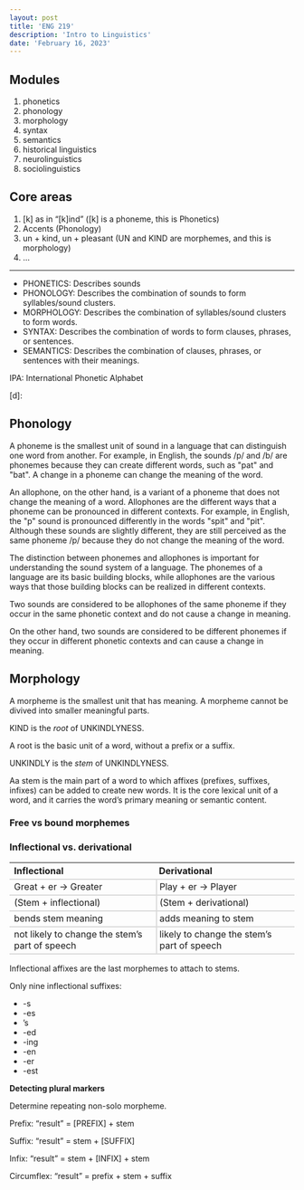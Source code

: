 ```yaml
---
layout: post
title: 'ENG 219'
description: 'Intro to Linguistics'
date: 'February 16, 2023'
---
```


<style>
  td:first-child {
    border-right: 2px solid #d9d9d9;
    padding-right: 4px;
  }

  td:nth-child(2), th:nth-child(2){
    padding-left: 4px;
  }

  table {
    table-layout: auto;
    width: 100%;
    border-spacing: 0px;
  }

  th, td {
    border-bottom: 2px solid #d9d9d9;
    text-align: left;
  }
</style>

## Modules

1. phonetics
2. phonology
3. morphology
4. syntax
5. semantics
6. historical linguistics
7. neurolinguistics
8. sociolinguistics

## Core areas

1. [k] as in “[k]ind” ([k] is a phoneme, this is Phonetics)
2. Accents (Phonology)
3. un + kind, un + pleasant (UN and KIND are morphemes, and this is morphology)
4. …

---

- PHONETICS: Describes sounds
- PHONOLOGY: Describes the combination of sounds to form syllables/sound clusters.
- MORPHOLOGY: Describes the combination of syllables/sound clusters to form words.
- SYNTAX: Describes the combination of words to form clauses, phrases, or sentences.
- SEMANTICS: Describes the combination of clauses, phrases, or sentences with their meanings.

IPA: International Phonetic Alphabet


[d]:

## Phonology

A phoneme is the smallest unit of sound in a language that can distinguish one word from another. For example, in English, the sounds /p/ and /b/ are phonemes because they can create different words, such as "pat" and "bat". A change in a phoneme can change the meaning of the word.

An allophone, on the other hand, is a variant of a phoneme that does not change the meaning of a word. Allophones are the different ways that a phoneme can be pronounced in different contexts. For example, in English, the "p" sound is pronounced differently in the words "spit" and "pit". Although these sounds are slightly different, they are still perceived as the same phoneme /p/ because they do not change the meaning of the word.

The distinction between phonemes and allophones is important for understanding the sound system of a language. The phonemes of a language are its basic building blocks, while allophones are the various ways that those building blocks can be realized in different contexts.

Two sounds are considered to be allophones of the same phoneme if they occur in the same phonetic context and do not cause a change in meaning.

On the other hand, two sounds are considered to be different phonemes if they occur in different phonetic contexts and can cause a change in meaning.

## Morphology

A morpheme is the smallest unit that has meaning. A morpheme cannot be divived into smaller meaningful parts.

KIND is the _root_ of UNKINDLYNESS.

A root is the basic unit of a word, without a prefix or a suffix.

UNKINDLY is the _stem_ of UNKINDLYNESS.

Aa stem is the main part of a word to which affixes (prefixes, suffixes, infixes) can be added to create new words. It is the core lexical unit of a word, and it carries the word’s primary meaning or semantic content.


### Free vs bound morphemes


### Inflectional vs. derivational

| Inflectional                                   | Derivational                               |
|:-----------------------------------------------|:-------------------------------------------|
| Great + er → Greater                           | Play + er → Player                         |
| (Stem + inflectional)                          | (Stem + derivational)                      |
| bends stem meaning                             | adds meaning to stem                       |
| not likely to change the stem’s part of speech | likely to change the stem’s part of speech |

Inflectional affixes are the last morphemes to attach to stems.

Only nine inflectional suffixes:
- -s
- -es
- ’s
- -ed
- -ing
- -en
- -er
- -est


**Detecting plural markers**

Determine repeating non-solo morpheme.

Prefix: “result” = [PREFIX] + stem

Suffix: “result” = stem + [SUFFIX]

Infix: “result” = stem + [INFIX] + stem

Circumflex: “result” = prefix + stem + suffix